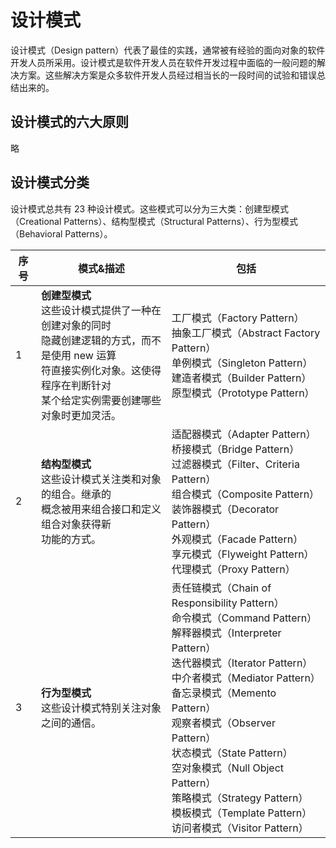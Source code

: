 # 设计模式

设计模式（Design pattern）代表了最佳的实践，通常被有经验的面向对象的软件开发人员所采用。设计模式是软件开发人员在软件开发过程中面临的一般问题的解决方案。这些解决方案是众多软件开发人员经过相当长的一段时间的试验和错误总结出来的。



## 设计模式的六大原则

略



## 设计模式分类

设计模式总共有 23 种设计模式。这些模式可以分为三大类：创建型模式（Creational Patterns）、结构型模式（Structural Patterns）、行为型模式（Behavioral Patterns）。

| 序号 | 模式&描述                                                    | 包括                                                         |
| ---- | ------------------------------------------------------------ | ------------------------------------------------------------ |
| 1    | **创建型模式**<br/>这些设计模式提供了一种在创建对象的同时<br/>隐藏创建逻辑的方式，而不是使用 new 运算<br/>符直接实例化对象。这使得程序在判断针对<br/>某个给定实例需要创建哪些对象时更加灵活。 | 工厂模式（Factory Pattern） <br/>抽象工厂模式（Abstract Factory Pattern） <br/>单例模式（Singleton Pattern） <br/>建造者模式（Builder Pattern） <br/>原型模式（Prototype Pattern） |
| 2    | **结构型模式**<br/>这些设计模式关注类和对象的组合。继承的<br/>概念被用来组合接口和定义组合对象获得新<br/>功能的方式。 | 适配器模式（Adapter Pattern） <br/>桥接模式（Bridge Pattern） <br/>过滤器模式（Filter、Criteria Pattern） <br/>组合模式（Composite Pattern） <br/>装饰器模式（Decorator Pattern） <br/>外观模式（Facade Pattern） <br/>享元模式（Flyweight Pattern） <br/>代理模式（Proxy Pattern） |
| 3    | **行为型模式**<br/>这些设计模式特别关注对象之间的通信。      | 责任链模式（Chain of Responsibility Pattern）<br/>命令模式（Command Pattern） <br/>解释器模式（Interpreter Pattern） <br/>迭代器模式（Iterator Pattern） <br/>中介者模式（Mediator Pattern）<br/>备忘录模式（Memento Pattern） <br/>观察者模式（Observer Pattern） <br/>状态模式（State Pattern） <br/>空对象模式（Null Object Pattern） <br/>策略模式（Strategy Pattern） <br/>模板模式（Template Pattern） <br/>访问者模式（Visitor Pattern） |

